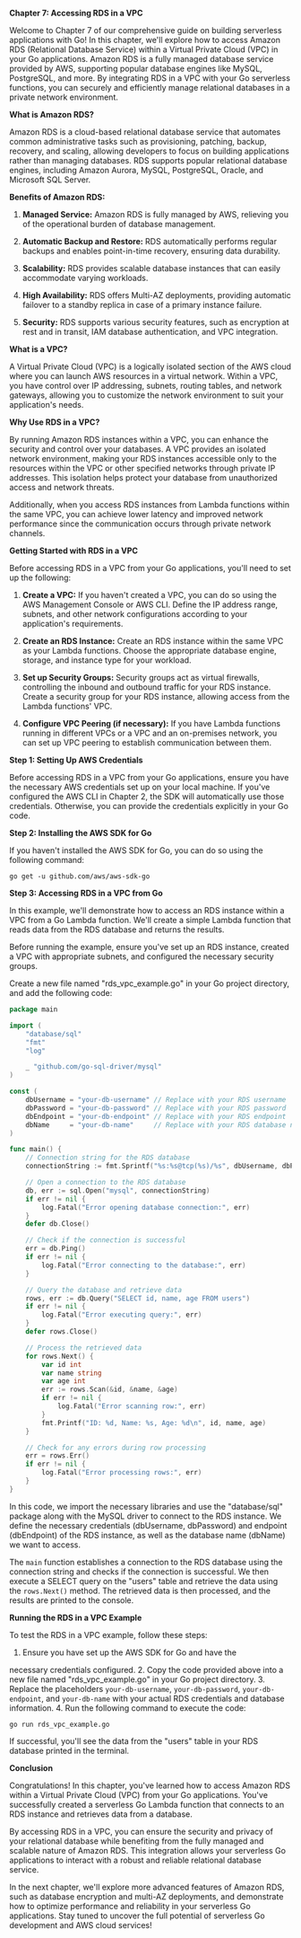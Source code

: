 **Chapter 7: Accessing RDS in a VPC**

Welcome to Chapter 7 of our comprehensive guide on building serverless applications with Go! In this chapter, we'll explore how to access Amazon RDS (Relational Database Service) within a Virtual Private Cloud (VPC) in your Go applications. Amazon RDS is a fully managed database service provided by AWS, supporting popular database engines like MySQL, PostgreSQL, and more. By integrating RDS in a VPC with your Go serverless functions, you can securely and efficiently manage relational databases in a private network environment.

**What is Amazon RDS?**

Amazon RDS is a cloud-based relational database service that automates common administrative tasks such as provisioning, patching, backup, recovery, and scaling, allowing developers to focus on building applications rather than managing databases. RDS supports popular relational database engines, including Amazon Aurora, MySQL, PostgreSQL, Oracle, and Microsoft SQL Server.

**Benefits of Amazon RDS:**

1. **Managed Service:** Amazon RDS is fully managed by AWS, relieving you of the operational burden of database management.

2. **Automatic Backup and Restore:** RDS automatically performs regular backups and enables point-in-time recovery, ensuring data durability.

3. **Scalability:** RDS provides scalable database instances that can easily accommodate varying workloads.

4. **High Availability:** RDS offers Multi-AZ deployments, providing automatic failover to a standby replica in case of a primary instance failure.

5. **Security:** RDS supports various security features, such as encryption at rest and in transit, IAM database authentication, and VPC integration.

**What is a VPC?**

A Virtual Private Cloud (VPC) is a logically isolated section of the AWS cloud where you can launch AWS resources in a virtual network. Within a VPC, you have control over IP addressing, subnets, routing tables, and network gateways, allowing you to customize the network environment to suit your application's needs.

**Why Use RDS in a VPC?**

By running Amazon RDS instances within a VPC, you can enhance the security and control over your databases. A VPC provides an isolated network environment, making your RDS instances accessible only to the resources within the VPC or other specified networks through private IP addresses. This isolation helps protect your database from unauthorized access and network threats.

Additionally, when you access RDS instances from Lambda functions within the same VPC, you can achieve lower latency and improved network performance since the communication occurs through private network channels.

**Getting Started with RDS in a VPC**

Before accessing RDS in a VPC from your Go applications, you'll need to set up the following:

1. **Create a VPC:** If you haven't created a VPC, you can do so using the AWS Management Console or AWS CLI. Define the IP address range, subnets, and other network configurations according to your application's requirements.

2. **Create an RDS Instance:** Create an RDS instance within the same VPC as your Lambda functions. Choose the appropriate database engine, storage, and instance type for your workload.

3. **Set up Security Groups:** Security groups act as virtual firewalls, controlling the inbound and outbound traffic for your RDS instance. Create a security group for your RDS instance, allowing access from the Lambda functions' VPC.

4. **Configure VPC Peering (if necessary):** If you have Lambda functions running in different VPCs or a VPC and an on-premises network, you can set up VPC peering to establish communication between them.

**Step 1: Setting Up AWS Credentials**

Before accessing RDS in a VPC from your Go applications, ensure you have the necessary AWS credentials set up on your local machine. If you've configured the AWS CLI in Chapter 2, the SDK will automatically use those credentials. Otherwise, you can provide the credentials explicitly in your Go code.

**Step 2: Installing the AWS SDK for Go**

If you haven't installed the AWS SDK for Go, you can do so using the following command:
```
go get -u github.com/aws/aws-sdk-go
```

**Step 3: Accessing RDS in a VPC from Go**

In this example, we'll demonstrate how to access an RDS instance within a VPC from a Go Lambda function. We'll create a simple Lambda function that reads data from the RDS database and returns the results.

Before running the example, ensure you've set up an RDS instance, created a VPC with appropriate subnets, and configured the necessary security groups.

Create a new file named "rds_vpc_example.go" in your Go project directory, and add the following code:

```go
package main

import (
	"database/sql"
	"fmt"
	"log"

	_ "github.com/go-sql-driver/mysql"
)

const (
	dbUsername = "your-db-username" // Replace with your RDS username
	dbPassword = "your-db-password" // Replace with your RDS password
	dbEndpoint = "your-db-endpoint" // Replace with your RDS endpoint
	dbName     = "your-db-name"     // Replace with your RDS database name
)

func main() {
	// Connection string for the RDS database
	connectionString := fmt.Sprintf("%s:%s@tcp(%s)/%s", dbUsername, dbPassword, dbEndpoint, dbName)

	// Open a connection to the RDS database
	db, err := sql.Open("mysql", connectionString)
	if err != nil {
		log.Fatal("Error opening database connection:", err)
	}
	defer db.Close()

	// Check if the connection is successful
	err = db.Ping()
	if err != nil {
		log.Fatal("Error connecting to the database:", err)
	}

	// Query the database and retrieve data
	rows, err := db.Query("SELECT id, name, age FROM users")
	if err != nil {
		log.Fatal("Error executing query:", err)
	}
	defer rows.Close()

	// Process the retrieved data
	for rows.Next() {
		var id int
		var name string
		var age int
		err := rows.Scan(&id, &name, &age)
		if err != nil {
			log.Fatal("Error scanning row:", err)
		}
		fmt.Printf("ID: %d, Name: %s, Age: %d\n", id, name, age)
	}

	// Check for any errors during row processing
	err = rows.Err()
	if err != nil {
		log.Fatal("Error processing rows:", err)
	}
}
```

In this code, we import the necessary libraries and use the "database/sql" package along with the MySQL driver to connect to the RDS instance. We define the necessary credentials (dbUsername, dbPassword) and endpoint (dbEndpoint) of the RDS instance, as well as the database name (dbName) we want to access.

The `main` function establishes a connection to the RDS database using the connection string and checks if the connection is successful. We then execute a SELECT query on the "users" table and retrieve the data using the `rows.Next()` method. The retrieved data is then processed, and the results are printed to the console.

**Running the RDS in a VPC Example**

To test the RDS in a VPC example, follow these steps:

1. Ensure you have set up the AWS SDK for Go and have the

 necessary credentials configured.
2. Copy the code provided above into a new file named "rds_vpc_example.go" in your Go project directory.
3. Replace the placeholders `your-db-username`, `your-db-password`, `your-db-endpoint`, and `your-db-name` with your actual RDS credentials and database information.
4. Run the following command to execute the code:
   ```
   go run rds_vpc_example.go
   ```

If successful, you'll see the data from the "users" table in your RDS database printed in the terminal.

**Conclusion**

Congratulations! In this chapter, you've learned how to access Amazon RDS within a Virtual Private Cloud (VPC) from your Go applications. You've successfully created a serverless Go Lambda function that connects to an RDS instance and retrieves data from a database.

By accessing RDS in a VPC, you can ensure the security and privacy of your relational database while benefiting from the fully managed and scalable nature of Amazon RDS. This integration allows your serverless Go applications to interact with a robust and reliable relational database service.

In the next chapter, we'll explore more advanced features of Amazon RDS, such as database encryption and multi-AZ deployments, and demonstrate how to optimize performance and reliability in your serverless Go applications. Stay tuned to uncover the full potential of serverless Go development and AWS cloud services!